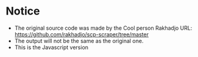 # Notice
- The original source code was made by the Cool person Rakhadjo URL: https://github.com/rakhadjo/scp-scraper/tree/master
- The output will not be the same as the original one.
- This is the Javascript version
